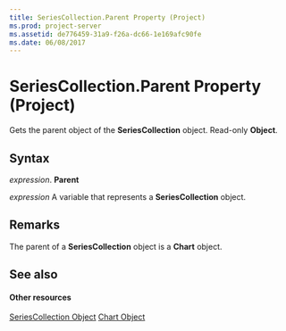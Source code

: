 ```yaml
---
title: SeriesCollection.Parent Property (Project)
ms.prod: project-server
ms.assetid: de776459-31a9-f26a-dc66-1e169afc90fe
ms.date: 06/08/2017
---
```



# SeriesCollection.Parent Property (Project)
Gets the parent object of the **SeriesCollection** object. Read-only **Object**.

## Syntax

 _expression_. **Parent**

 _expression_ A variable that represents a **SeriesCollection** object.


## Remarks

The parent of a **SeriesCollection** object is a **Chart** object.


## See also


#### Other resources


[SeriesCollection Object](seriescollection-object-project.md)
[Chart Object](chart-object-project.md)

